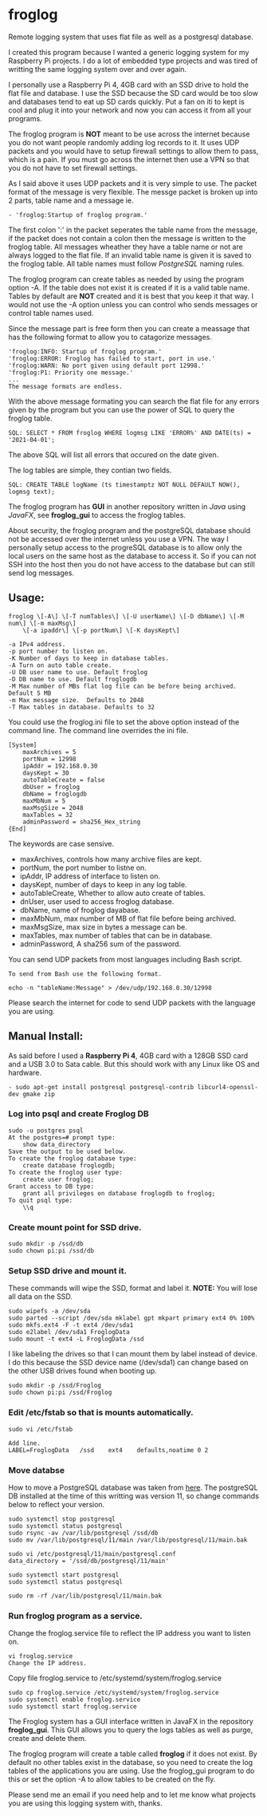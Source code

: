 # froglog
Remote logging system that uses flat file as well as a postgresql database.

I created this program because I wanted a generic logging system for my Raspberry Pi projects.  I do a lot of embedded type projects and was tired of writting the same logging system over and over again.

I personally use a Raspberry Pi 4, 4GB card with an SSD drive to hold the flat file and database.  I use the SSD because the SD card would be too slow and databases tend to eat up SD cards quickly.  Put a fan on iti to kept is cool and plug it into your network and now you can access it from all your programs.

The froglog program is **NOT** meant to be use across the internet because you do not want people randomly adding log records to it.  It uses UDP packets and you would have to setup firewall settings to allow them to pass, which is a pain.  If you must go across the internet then use a VPN so that you do not have to set firewall settings.

As I said above it uses UDP packets and it is very simple to use.  The packet format of the message is very flexible.
The messge packet is broken up into 2 parts, table name and a message ie.

	- 'froglog:Startup of froglog program.'

The first colon ':' in the packet seperates the table name from the message, if the packet does not contain a colon then the message is written to the froglog table.  All messages wheather they have a table name or not are always logged to the flat file.  If an invalid table name is given it is saved to the froglog table.  All table names must follow *PostgreSQL* naming rules.

The froglog program can create tables as needed by using the program option -A. If the table does not exist it is created if it is a valid table name.  Tables by default are **NOT** created and it is best that you keep it that way.  I would not use the -A option unless you can control who sends messages or control table names used.

Since the message part is free form then you can create a meassage that has the following format to allow you to catagorize messages.

	'froglog:INFO: Startup of froglog program.'
	'froglog:ERROR: Froglog has failed to start, port in use.'
	'froglog:WARN: No port given using default port 12998.'
	'froglog:P1: Priority one message.'
	...
	The message formats are endless.

With the above message formating you can search the flat file for any errors given by the program but you can use the power of SQL to query the froglog table.

	SQL: SELECT * FROM froglog WHERE logmsg LIKE 'ERROR%' AND DATE(ts) = '2021-04-01';

The above SQL will list all errors that occured on the date given.

The log tables are simple, they contian two fields.

	SQL: CREATE TABLE logName (ts timestamptz NOT NULL DEFAULT NOW(), logmsg text);

The froglog program has **GUI** in another repository written in *Java* using *JavaFX*, see **froglog_gui** to access the froglog tables.

About security, the froglog program and the postgreSQL database should not be accessed over the internet unless you use a VPN.  The way I personally setup access to the progreSQL database is to allow only the local users on the same host as the database to access it.  So if you can not SSH into the host then you do not have access to the database but can still send log messages.

## Usage:

	froglog \[-A\] \[-T numTables\] \[-U userName\] \[-D dbName\] \[-M num\] \[-m maxMsg\]
		\[-a ipaddr\] \[-p portNum\] \[-K daysKept\]
	
	-a IPv4 address.
	-p port number to listen on.
	-K Number of days to keep in database tables.
	-A Turn on auto table create.
	-U DB user name to use. Default froglog
	-D DB name to use. Default froglogdb
	-M Max number of MBs flat log file can be before being archived.  Default 5 MB
	-m Max message size.  Defaults to 2048
	-T Max tables in database. Defaults to 32

You could use the froglog.ini file  to set the above option instead of the command line.  The command line overrides the ini file.

	[System]
		maxArchives = 5
		portNum = 12998
		ipAddr = 192.168.0.30
		daysKept = 30
		autoTableCreate = false
		dbUser = froglog
		dbName = froglogdb
		maxMbNum = 5
		maxMsgSize = 2048
		maxTables = 32
		adminPassword = sha256_Hex_string
	{End]

The keywords are case sensive.

- maxArchives, controls how many archive files are kept.
- portNum, the port number to listne on.
- ipAddr, IP address of interface to listen on.
- daysKept, number of days to keep in any log table.
- autoTableCreate, Whether to allow auto create of tables.
- dnUser, user used to access froglog database.
- dbName, name of froglog dayabase.
- maxMbNum, max number of MB of flat file before being archived.
- maxMsgSize, max size in bytes a message can be.
- maxTables, max number of tables that can be in database.
- adminPassword, A sha256 sum of the password.

You can send UDP packets from most languages including Bash script.

	To send from Bash use the following format.

	echo -n "tableName:Message" > /dev/udp/192.168.0.30/12998

Please search the internet for code to send UDP packets with the language you are using.

## Manual Install:

As said before I used a **Raspberry Pi 4**, 4GB card with a 128GB SSD card and a USB 3.0 to Sata cable.  But this should work with any Linux like OS and hardware.

	- sudo apt-get install postgresql postgresql-contrib libcurl4-openssl-dev gmake zip

### Log into psql and create Froglog DB

	sudo -u postgres psql
	At the postgres=# prompt type:
		show data_directory
	Save the output to be used below.
	To create the froglog database type:
		create database froglogdb;
	To create the froglog user type:
		create user froglog;
	Grant access to DB type:
		grant all privileges on database froglogdb to froglog;
	To quit psql type:
		\\q

### Create mount point for SSD drive.

	sudo mkdir -p /ssd/db
	sudo chown pi:pi /ssd/db

### Setup SSD drive and mount it.

These commands will wipe the SSD, format and label it.  **NOTE:** You will lose all data on the SSD.

	sudo wipefs -a /dev/sda
	sudo parted --script /dev/sda mklabel gpt mkpart primary ext4 0% 100%
	sudo mkfs.ext4 -F -t ext4 /dev/sda1
	sudo e2label /dev/sda1 FroglogData
	sudo mount -t ext4 -L FroglogData /ssd

I like labeling the drives so that I can mount them by label instead of device.  I do this because the SSD device name (/dev/sda1) can change based on the other USB drives found when booting up.

	sudo mkdir -p /ssd/Froglog
	sudo chown pi:pi /ssd/Froglog

### Edit /etc/fstab so that is mounts automatically.

	sudo vi /etc/fstab

	Add line.
	LABEL=FroglogData	/ssd	ext4	defaults,noatime 0 2

### Move databse

How to move a PostgreSQL database was taken from [here](https://www.digitalocean.com/community/tutorials/how-to-move-a-postgresql-data-directory-to-a-new-location-on-ubuntu-16-04).  The postgreSQL DB installed at the time of this writting was version 11, so change commands below to reflect your version.

	
	sudo systemctl stop postgresql
	sudo systemctl status postgresql
	sudo rsync -av /var/lib/postgresql /ssd/db
	sudo mv /var/lib/postgresql/11/main /var/lib/postgresql/11/main.bak

	sudo vi /etc/postgresql/11/main/postgresql.conf
	data_directory = '/ssd/db/postgresql/11/main'
	
	sudo systemctl start postgresql
	sudo systemctl status postgresql

	sudo rm -rf /var/lib/postgresql/11/main.bak

### Run froglog program as a service.

Change the froglog.service file to reflect the IP address you want to listen on.

	vi froglog.service
	Change the IP address.

Copy file froglog.service to /etc/systemd/system/froglog.service

	sudo cp froglog.service /etc/systemd/system/froglog.service
	sudo systemctl enable froglog.service
	sudo systemctl start froglog.service

The Froglog system has a GUI interface written in JavaFX in the repository **froglog_gui**.  This GUI allows you to query the logs tables as well as purge, create and delete them.

The froglog program will create a table called **froglog** if it does not exist.  By default no other tables exist in the database, so you need to create the log tables of the applications you are using.  Use the froglog_gui program to do this or set the option -A to allow tables to be created on the fly.

Please send me an email if you need help and to let me know what projects you are using this logging system with, thanks.
